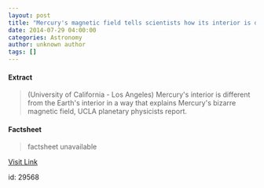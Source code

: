```yaml
---
layout: post
title: "Mercury's magnetic field tells scientists how its interior is different from Earth's"
date: 2014-07-29 04:00:00
categories: Astronomy
author: unknown author
tags: []
---
```



#### Extract
>(University of California - Los Angeles) Mercury's interior is different from the Earth's interior in a way that explains Mercury's bizarre magnetic field, UCLA planetary physicists report.

#### Factsheet
>factsheet unavailable

[Visit Link](http://www.eurekalert.org/pub_releases/2014-07/uoc--mmf072914.php)

id:   29568
